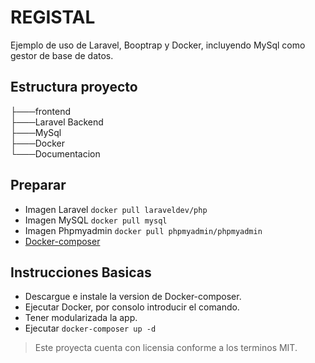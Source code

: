 # REGISTAL

Ejemplo de uso de Laravel, Booptrap y Docker, incluyendo MySql como gestor de base de datos.




## Estructura proyecto

├───frontend                  
├───Laravel Backend                   
├───MySql                             
├───Docker                                
└───Documentacion 



## Preparar

* Imagen Laravel `docker pull laraveldev/php`   
* Imagen MySQL `docker pull mysql`
* Imagen Phpmyadmin `docker pull phpmyadmin/phpmyadmin`
* [Docker-composer](https://docs.docker.com/compose/install/) 



## Instrucciones Basicas

* Descargue e instale la version de Docker-composer.
* Ejecutar Docker, por consolo introducir el comando.
* Tener modularizada la app.
* Ejecutar `docker-composer up -d`



> Este proyecta cuenta con licensia conforme a los terminos MIT.
